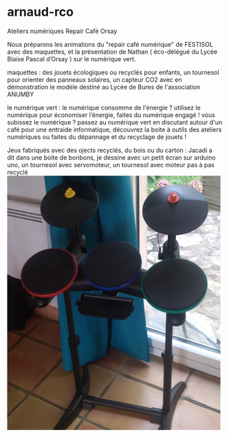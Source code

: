 # arnaud-rco
Ateliers numériques Repair Café Orsay

Nous préparons les animations du  "repair café numérique" de FESTISOL avec des maquettes, et la présentation de Nathan ( éco-délégué du Lycée Blaise Pascal d’Orsay ) sur le numérique vert. 

maquettes : des jouets écologiques ou recyclés pour enfants, un tournesol pour orienter des panneaux solaires, un capteur CO2 avec en démonstration le modèle destiné au Lycée de Bures de l'association ANUMBY

le numérique vert : le numérique consomme de l'énergie ? utilisez le numérique pour économiser l’énergie, faites du numérique engagé ! vous subissez le numérique ? passez au numérique vert en discutant autour d'un café pour une entraide informatique, découvrez la boite à outils des ateliers numériques ou faites du dépannage et du recyclage de jouets !

Jeux fabriqués avec des ojects recyclés, du bois ou du carton : Jacadi a dit dans une boite de bonbons, je dessine avec un petit écran  sur arduino uno, un tournesol avec servomoteur, un tournesol avec moteur pas à pas recyclé
![cymbale](https://github.com/arnaudrco/arnaud-rco/blob/main/cymbale.PNG)
